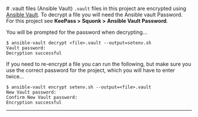 # .vault files (Ansible Vault)
`.vault` files in this project are encrypted using [Ansible Vault].
To decrypt a file you will need the Ansible vault Password.
For this project see **KeePass > Squonk > Ansible Vault Password**.

You will be prompted for the password when decrypting...

    $ ansible-vault decrypt <file>.vault --output=setenv.sh
    Vault password:
    Decryption successful

If you need to re-encrypt a file you can run the following,
but make sure you use the correct password for the project,
which you will have to enter twice...

    $ ansible-vault encrypt setenv.sh --output=<file>.vault
    New Vault password:
    Confirm New Vault password:
    Encryption successful

---

[Ansible Vault]: https://docs.ansible.com/ansible/latest/user_guide/vault.html
